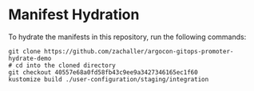 # Manifest Hydration

To hydrate the manifests in this repository, run the following commands:

```shell
git clone https://github.com/zachaller/argocon-gitops-promoter-hydrate-demo
# cd into the cloned directory
git checkout 40557e68a0fd58fb43c9ee9a3427346165ec1f60
kustomize build ./user-configuration/staging/integration
```
